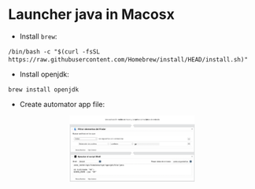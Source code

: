 # Launcher java in Macosx

* Install `brew`:

```
/bin/bash -c "$(curl -fsSL https://raw.githubusercontent.com/Homebrew/install/HEAD/install.sh)"
```

* Install openjdk:

```
brew install openjdk
```

* Create automator app file:
<center>
<figure>
  <img src="./launcher-script.png" width="60%">
</figure>
</center>
